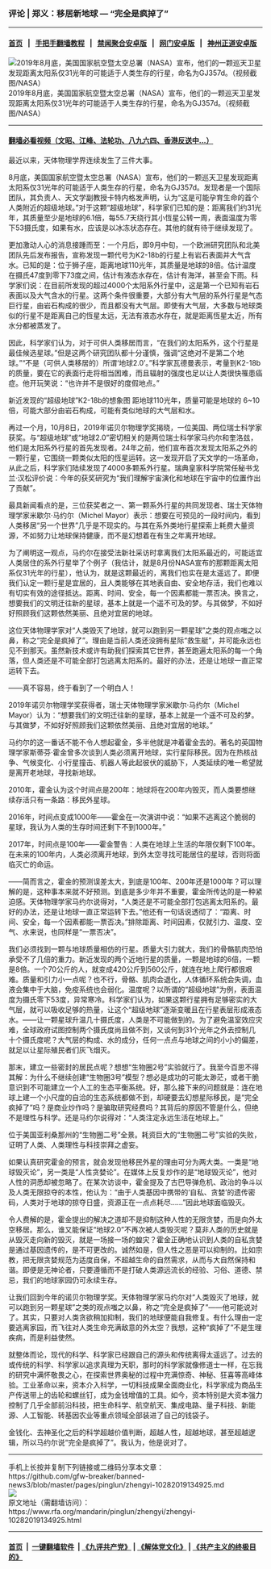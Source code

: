 ### 评论 | 郑义：移居新地球 — “完全是疯掉了”
------------------------

#### [首页](https://github.com/gfw-breaker/banned-news3/blob/master/README.md) &nbsp;&nbsp;|&nbsp;&nbsp; [手把手翻墙教程](https://github.com/gfw-breaker/guides/wiki) &nbsp;&nbsp;|&nbsp;&nbsp; [禁闻聚合安卓版](https://github.com/gfw-breaker/bn-android) &nbsp;&nbsp;|&nbsp;&nbsp; [网门安卓版](https://github.com/oGate2/oGate) &nbsp;&nbsp;|&nbsp;&nbsp; [神州正道安卓版](https://github.com/SzzdOgate/update) 



<div id="headerimg">
 <img alt="2019年8月底，美国国家航空暨太空总署（NASA）宣布，他们的一颗巡天卫星发现距离太阳系仅31光年的可能适于人类生存的行星，命名为GJ357d。（视频截图/NASA）" src="https://www.rfa.org/mandarin/pinglun/zhengyi/zhengyi-10282019134925.html/Untitled-11.jpg/@@images/19cb44a8-9784-44d4-981f-cbd043fbd774.jpeg" title="2019年8月底，美国国家航空暨太空总署（NASA）宣布，他们的一颗巡天卫星发现距离太阳系仅31光年的可能适于人类生存的行星，命名为GJ357d。（视频截图/NASA）"/>
 <div id="headerimgcontents">
  <div id="headerimgcaption">
   <span>
    2019年8月底，美国国家航空暨太空总署（NASA）宣布，他们的一颗巡天卫星发现距离太阳系仅31光年的可能适于人类生存的行星，命名为GJ357d。（视频截图/NASA）
   </span>
   <!-- zoomattribute -->
  </div>
  <!-- headerimgcaption -->
 </div>
 <!-- headerimagecontents -->
</div>

<hr/>


#### [翻墙必看视频（文昭、江峰、法轮功、八九六四、香港反送中...）](https://github.com/gfw-breaker/banned-news3/blob/master/pages/links.md)

<div id="storytext">
 <div>
  <div class="slot_header">
  </div>
 </div>
 <p>
  最近以来，天体物理学界连续发生了三件大事。
 </p>
 <p>
  8月底，美国国家航空暨太空总署（NASA）宣布，他们的一颗巡天卫星发现距离太阳系仅31光年的可能适于人类生存的行星，命名为GJ357d。发现者是一个国际团队，其负责人、天文学副教授卡特内格发声明，认为“这是可能孕育生命的首个人类附近的超级地球。”对于这颗“超级地球”，科学家们已知的是：距离我们约31光年，其质量至少是地球的6.1倍，每55.7天绕行其小恆星公转一周，表面温度为零下53摄氏度，如果有水，应该是以冰冻状态存在。其他的就有待于继续发现了。
 </p>
 <p>
  更加激动人心的消息接踵而至：一个月后，即9月中旬，一个欧洲研究团队和北美团队先后发布报告，宣称发现一颗代号为K2-18b的行星上有岩石表面并大气含水。已知的是：位于狮子座，距离地球110光年，其质量是地球的8倍。估计温度在摄氏47度到零下73度之间，估计有液态水存在，估计有海洋，甚至会下雨。科学家们说：在目前所发现的超过4000个太阳系外行星中，这是第一个已知有岩石表面以及大气含水的行星。这两个条件很重要，大部分有大气层的系外行星是气态巨行星，由岩石构成的很少，而且都没有大气层。即使有大气层，大多数与地球类似的行星不是距离自己的恆星太远，无法有液态水存在，就是距离恆星太近，所有水分都被蒸发了。
 </p>
 <p>
  因此，科学家们认为，对于可供人类移居而言，“在我们的太阳系外，这个行星是最佳候选星球。”但是这两个研究团队都十分谨慎，强调“这绝对不是第二个地球。”“不是（可供人类移居的）所谓‘地球2.0’。”科学家瓦德曼表示，考量到K2-18b的质量，要在它的表面行走将相当困难，而且辐射的强度也足以让人类很快罹患癌症。他开玩笑说：“也许并不是很好的度假地点。”
 </p>
 <p>
  新近发现的“超级地球”K2-18b的想象图 距地球110光年，质量可能是地球的 6~10 倍，可能大部分由岩石构成，可能有类似地球的大气层和水。
 </p>
 <p>
  再过一个月，10月8日，2019年诺贝尔物理学奖揭晓，一位美国、两位瑞士科学家获奖。与“超级地球”或“地球2.0”密切相关的是两位瑞士科学家马约尔和奎洛兹，他们是太阳系外行星的首先发现者。24年之前，他们宣布首次发现太阳系之外的一颗行星，它围绕一颗类似太阳的恆星运转。这一发现开启了天文学的一场革命，从此之后，科学家们陆续发现了4000多颗系外行星。瑞典皇家科学院常任秘书戈兰·汉松评价说：今年的获奖研究为“我们理解宇宙演化和地球在宇宙中的位置作出了贡献”。
 </p>
 <p>
  最具新闻看点的是，三位获奖者之一、第一颗系外行星的共同发现者、瑞士天体物理学家米歇尔·马约尔（Michel Mayor）表示：想要在可预见的一段时间内，看到人类移居“另一个世界”几乎是不现实的。与其在系外类地行星探索上耗费大量资源，不如努力让地球保持健康，而不是幻想着在有生之年离开地球。
 </p>
 <p>
  为了阐明这一观点，马约尔在接受法新社采访时拿离我们太阳系最近的，可能适宜人类居住的系外行星举了个例子（我估计，就是8月份NASA宣布的那颗距离太阳系仅31光年的行星），他认为，就是这颗最近的，离我们也实在是太遥远了。即便我们认定一颗行星是宜居的，且人类能够在其地表自由、安全地存活，我们也难以有切实有效的途径抵达。距离、时间、安全，每一个因素都能一票否决。换言之，想要我们的文明迁往新的星球，基本上就是一个遥不可及的梦。与其做梦，不如好好照顾我们这颗依然美丽、且绝对宜居的地球。
 </p>
 <p>
  这位天体物理学家对“人类毁灭了地球，就可以跑到另一颗星球”之类的观点嗤之以鼻，称之“完全是疯掉了”。理由是当前人类还没拥有星际“救生艇”，并可能永远也见不到那天。虽然新技术或许有助我们探索其它世界，甚至跑遍太阳系的每一个角落，但人类还是不可能全部打包逃离太阳系的。最好的办法，还是让地球一直正常运转下去。
 </p>
 <p>
  ——真不容易，终于看到了一个明白人！
 </p>
 <p>
  2019年诺贝尔物理学奖获得者，瑞士天体物理学家米歇尔·马约尔（Michel Mayor）认为：“想要我们的文明迁往新的星球，基本上就是一个遥不可及的梦。与其做梦，不如好好照顾我们这颗依然美丽、且绝对宜居的地球。”
 </p>
 <p>
  马约尔的这一番话不能不令人想起霍金，多半他就是冲着霍金去的。著名的英国物理学家斯蒂芬·霍金曾多次谈到人类必须离开地球，实行星际移民。因为在热核战争、气候变化、小行星撞击、机器人等此起彼伏的威胁下，人类延续的唯一希望就是离开老地球，寻找新地球。
 </p>
 <p>
  2010年，霍金认为这个时间点是200年：地球将在200年内毁灭，而人类要想继续存活只有一条路：移民外星球。
 </p>
 <p>
  2016年，时间点变成1000年——霍金在一次演讲中说：“如果不逃离这个脆弱的星球，我认为人类的生存时间还剩下不到1000年。”
 </p>
 <p>
  2017年，时间点是100年——霍金警告：人类在地球上生活的年限仅剩下100年。在未来的100年内，人类必须离开地球，到外太空寻找可能居住的星球，否则将面临灭亡的命运。
 </p>
 <p>
  ——简而言之，霍金的预测误差太大，到底是100年、200年还是1000年？可以理解的是，这种事本来就不好预测。到底是多少年并不重要，霍金所传达的是一种紧迫感。天体物理学家马约尔说得对，“人类还是不可能全部打包逃离太阳系的。最好的办法，还是让地球一直正常运转下去。”他还有一句话说透彻了：“距离、时间、安全，每一个因素都能一票否决。”排除距离、时间因素，仅就引力、温度、空气、水来说，也同样是“一票否决”。
 </p>
 <p>
  我们必须找到一颗与地球质量相仿的行星。质量大引力就大，我们的骨骼肌肉恐怕承受不了几倍的重力。新近发现的两个近地行星的质量，一颗是地球的6倍，一颗是8倍。一个70公斤的人，就变成420公斤到560公斤，就连在地上爬行都很艰难。质量和引力小一点呢？也不行，骨骼、肌肉会退化，人体循环系统会失调，血液会集中于大脑，免疫系统也会弱化。温度呢？以所谓的“超级地球”为例，表面温度为摄氏零下53度，异常寒冷。科学家们认为，如果这颗行星拥有足够密实的大气层，就可以吸收足够的热量，让这个“超级地球”逐渐变暖且在行星表层形成液态水。——让一颗星球升温几十摄氏度，人类是不可能做到的。为了避免温室效应灾难，全球政府试图控制两个摄氏度尚且做不到，又谈何到31个光年之外去控制几十个摄氏度呢？大气层的构成、水的成分，任何一点点与地球之间的小小的偏差，就足以让星际殖民者们灰飞烟灭。
 </p>
 <p>
  那末，建立一些密封的居民点呢？想想“生物圈2号”实验就行了。我至今百思不得其解：为什么不继续创建“生物圈3号”模型？想必是成功的可能太渺茫，或者干脆意识到不可能建立一个人工的生态平衡系统。好，那么接下来的问题就是：连在地球上建一个小尺度的自洽的生态系统都做不到，却硬要去幻想星际移民，是“完全疯掉了”吗？是商业炒作吗？是骗取研究经费吗？其背后的原因不管是什么，但绝不是理性与科学。还是马约尔说得对：“人类注定永远生活在地球上。”
 </p>
 <p>
  位于美国亚利桑那州的“生物圈二号”全景。耗资巨大的“生物圈二号”实验的失败，证明了人类、人类理性与科技崇拜之虚妄。
 </p>
 <p>
  如果认真研究霍金的预言，就会发现他移民外星的理由可分为两大类。一类是“地球毁灭论”，另一类是“人性贪婪论”。在媒体上反复炒作的是“地球毁灭论”，他对人性的洞悉却被忽略了。在某次访谈中，霍金提及了古巴导弹危机、政治的争斗以及人类无限掠夺的本性，他认为：“由于人类基因中携带的‘自私、贪婪’的遗传密码，人类对于地球的掠夺日盛，资源正在一点点耗尽……”因此地球面临毁灭。
 </p>
 <p>
  令人费解的是，霍金提出的解决之道却不是抑制这种人性的无限贪婪，而是向外太空移居。那么，谁又能保证“地球2.0”不再次被人类毁灭呢？莫非人类的历史就是从毁灭走向新的毁灭，就是一场接一场的蝗灾？霍金正确地认识到人类的自私贪婪是通过基因遗传的，是不可更改的。诚然如是，但人性之恶是可以抑制的。比如宗教，把无限贪婪规范为适度自保，不超越生命的自然需求，从而与大自然保持和谐。即便是无神论者，只要遵循而不是打破人类源远流长的经验、习俗、道德、禁忌，我们的地球家园仍可永续生存。
 </p>
 <p>
  让我们回到今年的诺贝尔物理学奖。天体物理学家马约尔对“人类毁灭了地球，就可以跑到另一颗星球”之类的观点嗤之以鼻，称之“完全是疯掉了”——他可能说对了。其实，只要对人类贪欲稍加抑制，我们的地球便能自我修复。有什么理由一定要逃离家园，而飞往对人类生命充满敌意的外太空？我想，这种“疯掉了”不是生理疾病，而是利益使然。
 </p>
 <p>
  就整体而论，现代的科学、科学家已经跟自己的源头和传统离得太遥远了。过去的或传统的科学、科学家以追求真理为天职，那时的科学家就像修道士一样，在忘我的研究中满怀敬畏之心，在探索世界奥秘的过程中充满惊奇、神秘、狂喜等高峰体验。工业革命以来，资本介入科学，一切科技成果全面商业化，科学家成为商品生产传送带上的齿轮和螺丝钉，成为金钱增值的工具。如今，资本特别是大资本强力控制了几乎全部前沿科技，把生命科学、航空航天、集成电路、量子科技、新能源、人工智能、转基因农业等重点领域全部装进了自己的钱袋子。
 </p>
 <p>
  金钱化、去神圣化之后的科学超越价值判断，超越人性，超越地球，甚至超越逻辑，所以马约尔说“完全是疯掉了”。我认为，他是说对了。
 </p>
</div>

<hr/>
手机上长按并复制下列链接或二维码分享本文章：<br/>
https://github.com/gfw-breaker/banned-news3/blob/master/pages/pinglun/zhengyi-10282019134925.md <br/>
<a href='https://github.com/gfw-breaker/banned-news3/blob/master/pages/pinglun/zhengyi-10282019134925.md'><img src='https://github.com/gfw-breaker/banned-news3/blob/master/pages/pinglun/zhengyi-10282019134925.md.png'/></a> <br/>
原文地址（需翻墙访问）：https://www.rfa.org/mandarin/pinglun/zhengyi/zhengyi-10282019134925.html


------------------------
#### [首页](https://github.com/gfw-breaker/banned-news3/blob/master/README.md) &nbsp;|&nbsp; [一键翻墙软件](https://github.com/gfw-breaker/nogfw/blob/master/README.md) &nbsp;| [《九评共产党》](https://github.com/gfw-breaker/9ping.md/blob/master/README.md#九评之一评共产党是什么) | [《解体党文化》](https://github.com/gfw-breaker/jtdwh.md/blob/master/README.md) | [《共产主义的终极目的》](https://github.com/gfw-breaker/gczydzjmd.md/blob/master/README.md)


<img src='http://gfw-breaker.win/banned-news3/pages/pinglun/zhengyi-10282019134925.md' width='0px' height='0px'/>